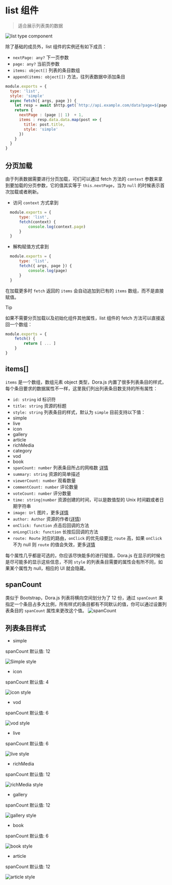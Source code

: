 # list 组件
> 适合展示列表类的数据

![list type component](../_media/list_component.webp ':size=400')

除了基础的成员外，list 组件的实例还有如下成员：
 - `nextPage: any?` 下一页参数
 - `page: any?` 当前页参数
 - `items: object[]` 列表的条目数组
 - `append(items: object[])` 方法，往列表数据中添加条目
  
```javascript
module.exports = {
  type: 'list',
  style: 'simple'
  async fetch({ args, page }) {
    let resp = await $http.get(`http://api.example.com/data?page=${page || 1}`)
    return {
      nextPage : (page || 1)  + 1,
      items : resp.data.data.map(post => {
        title: post.title,
        style: 'simple'
      })
    }
  }
}
```
## 分页加载

由于列表数据需要进行分页加载，可们可以通过 fetch 方法的 `context` 参数来拿到要加载的分页参数，它的值其实等于 `this.nextPage`，当为 `null` 的时候表示首次加载或者刷新。  

- 访问 `context` 方式拿到
```javascript
  module.exports = {
      type: 'list',
      fetch(context) {
          console.log(context.page)
      }
  }
```
- 解构赋值方式拿到
```javascript
  module.exports = {
      type: 'list',
      fetch({ args, page }) {
          console.log(page)
      }
  }
```
在加载更多时 `fetch` 返回的 `items` 会自动追加到已有的 `items` 数组，而不是直接赋值。

> [!TIP]
> 如果不需要分页加载以及初始化组件其他属性，list 组件的 fetch 方法可以直接返回一个数组：
> ```javascript
> module.exports = {
>     fetch() {
>         return [ ... ]
>     }
> }
> ```

## items[]
`items` 是一个数组，数组元素 object 类型，Dora.js 内置了很多列表条目的样式，每个条目要求的数据属性不一样，这里我们列出列表条目数支持的所有属性：
 - `id: string` id 标识符
 - `title: string` 资源的标题
 - `style: string` 列表条目的样式，默认为 `simple` 目前支持以下值：
  - simple
  - live
  - icon
  - gallery
  - article
  - richMedia
  - category
  - vod
  - book
 - `spanCount: number` 列表条目所占的网格数 [详情](#spanCount)
 - `summary: string` 资源的简单描述
 - `viewerCount: number` 观看数量
 - `commentCount: number` 评论数量
 - `voteCount: number` 评分数量
 - `time: string|number` 资源创建的时间，可以是数值型的 Unix 时间戳或者日期字符串
 - `image: Url` 图片，更多[详情](api/struct#image)
 - `author: Author` 资源的作者([详情](api/struct#author))
 - `onClick: function` 点击后回调的方法
 - `onLongClick: function` 长按后回调的方法
 - `route: Route` 对应的路由，`onClick` 的优先级要比 `route` 高，如果 `onClick` 不为 null 则 `route` 的值会失效，更多[详情](../api/struct?id=route)

每个属性几乎都是可选的，你应该尽快能多的进行赋值，Dora.js 在显示的时候也是尽可能多的显示这些信息，不同 `style` 的列表条目需要的属性会有所不同，如果某个属性为 null，相应的 UI 就会隐藏。

## spanCount
 
 类似于 Bootstrap，Dora.js 列表将横向空间划分为了 12 份，通过 `spanCount` 来指定一个条目占多大比例，所有样式的条目都有不同默认的值，你可以通过设置列表条目的 `spanCount` 属性来更改这个值。
 ![spanCount](../_media/spanCount.png)

## 列表条目样式
 - simple

  spanCount 默认值: 12

  ![Simple style](../_media/simple_style.png)

 - icon

  spanCount 默认值: 4

  ![icon style](../_media/icon_style.png)

 - vod

  spanCount 默认值: 6

  ![vod style](../_media/vod_style.png)

 - live

  spanCount 默认值: 6
  
  ![live style](../_media/live_style.png)
 
 - richMedia

  spanCount 默认值: 12
  
  ![richMedia style](../_media/richMedia_style.jpg)

  - gallery

  spanCount 默认值: 12
  
  ![gallery style](../_media/gallery_style.png)
  
  - book

  spanCount 默认值: 6
  
  ![book style](../_media/book_style.png)

  - article

  spanCount 默认值: 12
  
  ![article style](../_media/article_style.png)
